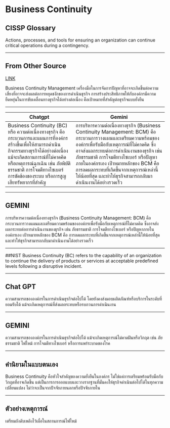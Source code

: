 # Business Continuity

## CISSP Glossary
Actions, processes, and tools for ensuring an organization can continue critical operations during a contingency.

---

## From Other Source
[LINK](https://www.techtalkthai.com/business-continuity-and-disaster-recovery-by-netapp/)

Business Continuity Management เครื่องมือในการจัดการปัญหาที่อาจจะเกิดขึ้นต่อความเสี่ยงที่อาจจะส่งผลต่อการหยุดชงักของการดำเนินธุรกิจ การสร้างประสิทธิภาพให้กับองค์กรมีความยืดหยุ่นในการขับเคลื่อนทางธุรกิจได้อย่างต่อเนื่อง คือเป้าหมายที่สำคัญต่อธุรกิจแบบยั่งยืน

---

| Chatgpt | Gemini |
|----------|----------|
| Business Continuity (BC) หรือ ความต่อเนื่องทางธุรกิจ คือกระบวนการและแผนการที่องค์กรสร้างขึ้นเพื่อให้สามารถดำเนินกิจกรรมทางธุรกิจได้อย่างต่อเนื่อง แม้จะเกิดสถานการณ์ที่ไม่คาดคิดหรือเหตุการณ์ฉุกเฉิน เช่น ภัยพิบัติธรรมชาติ การโจมตีทางไซเบอร์ การขัดข้องของระบบ หรือการสูญเสียทรัพยากรที่สำคัญ | การบริหารความต่อเนื่องทางธุรกิจ (Business Continuity Management: BCM) คือ กระบวนการวางแผนและเตรียมความพร้อมขององค์กรเพื่อรับมือกับเหตุการณ์ที่ไม่คาดคิด ซึ่งอาจส่งผลกระทบต่อการดำเนินงานของธุรกิจ เช่น ภัยธรรมชาติ การโจมตีทางไซเบอร์ หรือปัญหาภายในองค์กรเอง เป้าหมายหลักของ BCM คือ การลดผลกระทบที่เกิดขึ้นจากเหตุการณ์เหล่านี้ให้น้อยที่สุด และทำให้ธุรกิจสามารถกลับมาดำเนินงานได้อย่างรวดเร็ว |

---

## GEMINI
การบริหารความต่อเนื่องทางธุรกิจ (Business Continuity Management: BCM) คือ กระบวนการวางแผนและเตรียมความพร้อมขององค์กรเพื่อรับมือกับเหตุการณ์ที่ไม่คาดคิด ซึ่งอาจส่งผลกระทบต่อการดำเนินงานของธุรกิจ เช่น ภัยธรรมชาติ การโจมตีทางไซเบอร์ หรือปัญหาภายในองค์กรเอง เป้าหมายหลักของ BCM คือ การลดผลกระทบที่เกิดขึ้นจากเหตุการณ์เหล่านี้ให้น้อยที่สุด และทำให้ธุรกิจสามารถกลับมาดำเนินงานได้อย่างรวดเร็ว

---

##NIST
Business Continuity (BC) refers to the capability of an organization to continue the delivery of products or services at acceptable predefined levels following a disruptive incident.

---

## Chat GPT
ความสามารถขององค์กรในการดำเนินธุรกิจต่อไปได้ โดยยังคงส่งมอบผลิตภัณฑ์หรือบริการในระดับที่ยอมรับได้ แม้จะเกิดเหตุการณ์ที่ส่งผลกระทบหรือรบกวนการดำเนินงาน

---

## GEMINI
ความสามารถขององค์กรในการดำเนินธุรกิจต่อไปได้ แม้จะเกิดเหตุการณ์ไม่คาดฝันหรือวิกฤต เช่น ภัยธรรมชาติ ไฟไหม้ การโจมตีทางไซเบอร์ หรือการแพร่ระบาดของโรค

---

## คำนิยามในแบบตนเอง
Business Continuity คือหัวใจสำคัญของความยั่งยืนในองค์กร ไม่ใช่แค่การเตรียมพร้อมรับมือกับวิกฤตที่อาจเกิดขึ้น แต่เป็นการการออกแบบและวางรากฐานที่มั่นคงให้ธุรกิจดำเนินต่อไปได้ในทุกความเปลี่ยนแปลง ไม่ว่าจะเป็นจากปัจจัยภายนอกหรือปัจจัยภายใน

---

## ตัวอย่างเหตุการณ์
เตรียมถังดับเพลิงไว้เผื่อในสถานการณ์ไฟไหม้
